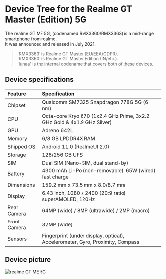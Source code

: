 # Device Tree for the Realme GT Master (Edition) 5G

The realme GT ME 5G, (codenamed RMX3360/RMX3363) is a mid-range smartphone from realme.  
It was announced and released in July 2021.  

> 'RMX3363' is Realme GT Master (EU/EEA/GDPR).  
> 'RMX3360' is Realme GT Master Edition (IN/etc.).  
> 'lunaa' is the internal codename that covers both of these devices.

## Device specifications

| Feature               | Specification                                                                 |
| :---------------------| :-----------------------------------------------------------------------------|
| Chipset               | Qualcomm SM7325 Snapdragon 778G 5G (6 nm)                                     |
| CPU                   | Octa-core Kryo 670 (1x2.4 GHz Prime, 3x2.2 GHz Gold & 4x1.9 GHz Silver)       |
| GPU                   | Adreno 642L                                                                   |
| Memory                | 6/8 GB LPDDR4X RAM                                                            |
| Shipped OS            | Android 11.0 (RealmeUI 2.0)                                                   |
| Storage               | 128/256 GB UFS                                                                |
| SIM                   | Dual SIM (Nano-SIM, dual stand-by)                                            |
| Battery               | 4300 mAh Li-Po (non-removable), 65W (wired) fast charge                       |
| Dimensions            | 159.2 mm x 73.5 mm x 8.0/8.7 mm                                               |
| Display               | 6.43 inch, 1080 x 2400 (20:9 ratio) superAMOLED, 120Hz                        |
| Rear Camera           | 64MP (wide) / 8MP (ultrawide) / 2MP (macro)                                   |
| Front Camera          | 32MP (wide)                                                                   |
| Sensors               | Fingerprint (under display, optical), Accelerometer, Gyro, Proximity, Compass |

## Device picture

![realme GT ME 5G](https://www.knowyourmobile.com/wp-content/uploads/2021/09/RealMe-GT-Master-Edition-Review-4-1024x699.webp)